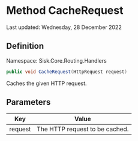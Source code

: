 # Method CacheRequest
Last updated: Wednesday, 28 December 2022

## Definition
Namespace: Sisk.Core.Routing.Handlers

```csharp
public void CacheRequest(HttpRequest request)
```

Caches the given HTTP request.

## Parameters

| Key | Value |
| --- | --- |
| request | The HTTP request to be cached. | 

